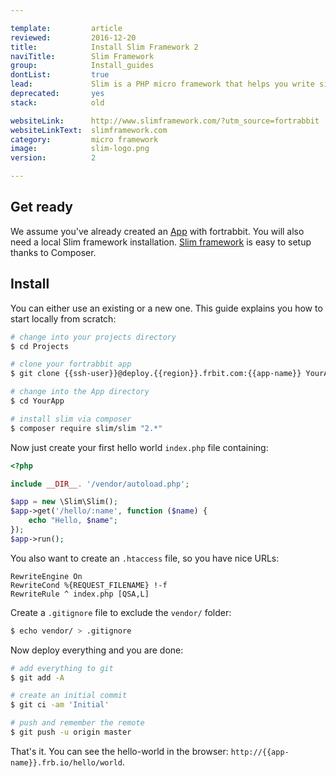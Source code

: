 ```yaml
---

template:         article
reviewed:         2016-12-20
title:            Install Slim Framework 2
naviTitle:        Slim Framework
group:            Install_guides
dontList:         true
lead:             Slim is a PHP micro framework that helps you write simple web applications and APIs quickly. Learn how to install and tune Slim v2 on fortrabbit.
deprecated:       yes
stack:            old

websiteLink:      http://www.slimframework.com/?utm_source=fortrabbit
websiteLinkText:  slimframework.com
category:         micro framework
image:            slim-logo.png
version:          2

---
```


## Get ready

We assume you've already created an [App](app) with fortrabbit. You will also need a local Slim framework installation. [Slim framework](http://www.slimframework.com/) is easy to setup thanks to Composer.

## Install

You can either use an existing or a new one. This guide explains you how to start locally from scratch:

```bash
# change into your projects directory
$ cd Projects

# clone your fortrabbit app
$ git clone {{ssh-user}}@deploy.{{region}}.frbit.com:{{app-name}} YourApp

# change into the App directory
$ cd YourApp

# install slim via composer
$ composer require slim/slim "2.*"
```

Now just create your first hello world `index.php` file containing:

```php
<?php

include __DIR__. '/vendor/autoload.php';

$app = new \Slim\Slim();
$app->get('/hello/:name', function ($name) {
    echo "Hello, $name";
});
$app->run();
```

You also want to create an `.htaccess` file, so you have nice URLs:

```
RewriteEngine On
RewriteCond %{REQUEST_FILENAME} !-f
RewriteRule ^ index.php [QSA,L]
```

Create a `.gitignore` file to exclude the `vendor/` folder:

```bash
$ echo vendor/ > .gitignore
```

Now deploy everything and you are done:

```bash
# add everything to git
$ git add -A

# create an initial commit
$ git ci -am 'Initial'

# push and remember the remote
$ git push -u origin master
```

That's it. You can see the hello-world in the browser: `http://{{app-name}}.frb.io/hello/world`.
